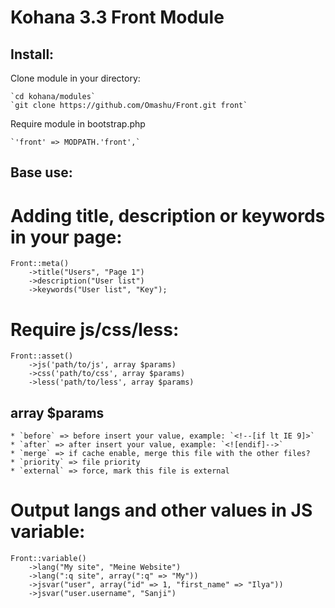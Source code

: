 Kohana 3.3 Front Module
=====================

Install:
-------------------

Clone module in your directory:

	`cd kohana/modules`
	`git clone https://github.com/Omashu/Front.git front`

Require module in bootstrap.php

	`'front' => MODPATH.'front',`

Base use:
-------------------

# Adding title, description or keywords in your page:
	Front::meta()
		->title("Users", "Page 1")
		->description("User list")
		->keywords("User list", "Key");

# Require js/css/less:
	Front::asset()
		->js('path/to/js', array $params)
		->css('path/to/css', array $params)
		->less('path/to/less', array $params)

## array $params
	* `before` => before insert your value, example: `<!--[if lt IE 9]>`
	* `after` => after insert your value, example: `<![endif]-->`
	* `merge` => if cache enable, merge this file with the other files?
	* `priority` => file priority
	* `external` => force, mark this file is external

# Output langs and other values in JS variable:
	Front::variable()
		->lang("My site", "Meine Website")
		->lang(":q site", array(":q" => "My"))
		->jsvar("user", array("id" => 1, "first_name" => "Ilya"))
		->jsvar("user.username", "Sanji")